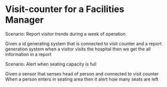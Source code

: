 # Visit-counter for a Facilities Manager

Scenario: Report visitor trends during a week of operation

  Given a id generating system that is connected to visit counter
  and a report generation system
  when a visitor visits the hospital
  then we get the all information in a report

Scenario: Alert when seating capacity is full

  Given a sensor that senses head of person and connected to visit counter
  When a person enters in seating area
  then it alert how many seats are left
